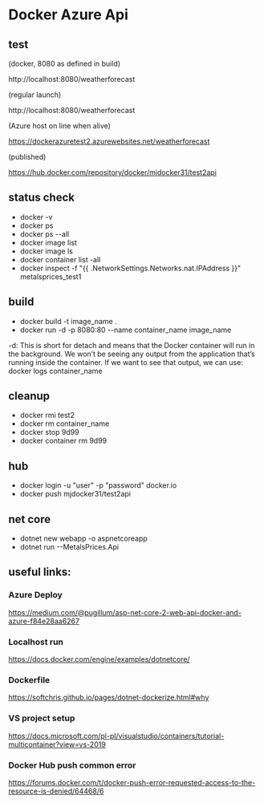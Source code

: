 # Docker Azure Api

## test

(docker, 8080 as defined in build)

http://localhost:8080/weatherforecast

(regular launch)

http://localhost:8080/weatherforecast

(Azure host on line when alive)

https://dockerazuretest2.azurewebsites.net/weatherforecast

(published)

https://hub.docker.com/repository/docker/mjdocker31/test2api

## status check
- docker -v
- docker ps
- docker ps --all
- docker image list
- docker image ls
- docker container list -all
- docker inspect -f "{{ .NetworkSettings.Networks.nat.IPAddress }}" metalsprices_test1

## build
- docker build -t image_name . 
- docker run -d -p 8080:80 --name container_name image_name

-d: This is short for detach and means that the Docker container will run in the background. We won’t be seeing any output from the application that’s running inside the container. If we want to see that output, we can use:
docker logs container_name

## cleanup

- docker rmi test2
- docker rm container_name
- docker stop 9d99
- docker container rm 9d99

## hub
- docker login -u "user" -p "password" docker.io
- docker push mjdocker31/test2api

## net core
- dotnet new webapp -o aspnetcoreapp
- dotnet run --MetalsPrices.Api

## useful links:

### Azure Deploy
https://medium.com/@pugillum/asp-net-core-2-web-api-docker-and-azure-f84e28aa6267

### Localhost run
https://docs.docker.com/engine/examples/dotnetcore/

### Dockerfile

https://softchris.github.io/pages/dotnet-dockerize.html#why

### VS project setup

https://docs.microsoft.com/pl-pl/visualstudio/containers/tutorial-multicontainer?view=vs-2019

### Docker Hub push common error

https://forums.docker.com/t/docker-push-error-requested-access-to-the-resource-is-denied/64468/6
